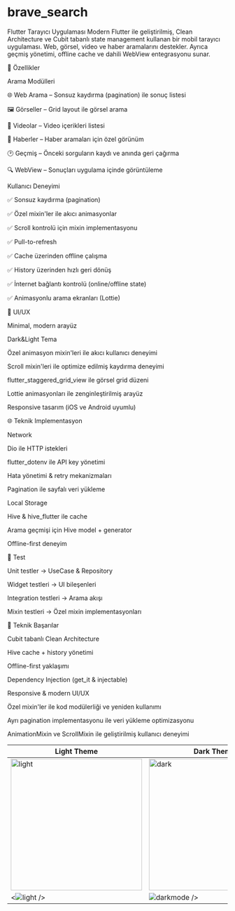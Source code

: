 # brave_search
 Flutter Tarayıcı Uygulaması
Modern Flutter ile geliştirilmiş, Clean Architecture ve Cubit tabanlı state management kullanan bir mobil tarayıcı uygulaması. Web, görsel, video ve haber aramalarını destekler. Ayrıca geçmiş yönetimi, offline cache ve dahili WebView entegrasyonu sunar.

📱 Özellikler

Arama Modülleri

🌐 Web Arama – Sonsuz kaydırma (pagination) ile sonuç listesi

🖼️ Görseller – Grid layout ile görsel arama

🎥 Videolar – Video içerikleri listesi

📰 Haberler – Haber aramaları için özel görünüm

🕑 Geçmiş – Önceki sorguların kaydı ve anında geri çağırma

🔍 WebView – Sonuçları uygulama içinde görüntüleme

Kullanıcı Deneyimi

✅ Sonsuz kaydırma (pagination)

✅ Özel mixin'ler ile akıcı animasyonlar

✅ Scroll kontrolü için mixin implementasyonu

✅ Pull-to-refresh

✅ Cache üzerinden offline çalışma

✅ History üzerinden hızlı geri dönüş

✅ İnternet bağlantı kontrolü (online/offline state)

✅ Animasyonlu arama ekranları (Lottie)

🎨 UI/UX

Minimal, modern arayüz

Dark&Light Tema

Özel animasyon mixin'leri ile akıcı kullanıcı deneyimi

Scroll mixin'leri ile optimize edilmiş kaydırma deneyimi

flutter_staggered_grid_view ile görsel grid düzeni

Lottie animasyonları ile zenginleştirilmiş arayüz

Responsive tasarım (iOS ve Android uyumlu)


🌐 Teknik Implementasyon

Network

Dio ile HTTP istekleri

flutter_dotenv ile API key yönetimi

Hata yönetimi & retry mekanizmaları

Pagination ile sayfalı veri yükleme

Local Storage

Hive & hive_flutter ile cache

Arama geçmişi için Hive model + generator

Offline-first deneyim

🧪 Test

Unit testler → UseCase & Repository

Widget testleri → UI bileşenleri

Integration testleri → Arama akışı

Mixin testleri → Özel mixin implementasyonları

🎯 Teknik Başarılar

Cubit tabanlı Clean Architecture

Hive cache + history yönetimi

Offline-first yaklaşımı

Dependency Injection (get_it & injectable)

Responsive & modern UI/UX

Özel mixin'ler ile kod modülerliği ve yeniden kullanımı

Ayrı pagination implementasyonu ile veri yükleme optimizasyonu

AnimationMixin ve ScrollMixin ile geliştirilmiş kullanıcı deneyimi

| Light Theme | Dark Theme |
|-------------|------------|
| <img width="300" alt="light" src="https://github.com/user-attachments/assets/41c06a73-99cd-4a1e-b19d-e4a7b85237c8" /> | <img width="300" alt="dark" src="https://github.com/user-attachments/assets/92f39771-27e4-4905-bb39-3e7954e0ffad" /> |
| <![light](https://github.com/user-attachments/assets/eb38ee34-c8bc-441b-b31a-eb3faa2cf870) /> |  ![darkmode](https://github.com/user-attachments/assets/c6a99234-8d03-40e1-8b42-42c0fa8df624) /> |








